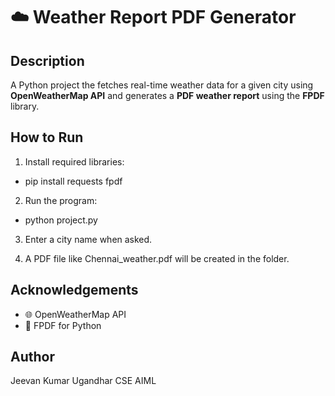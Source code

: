 # ☁️ Weather Report PDF Generator

## Description
A Python project the fetches real-time weather data for a given city using **OpenWeatherMap API** and generates a **PDF weather report** using the **FPDF** library.

## How to Run
1. Install required libraries:
- pip install requests fpdf

2. Run the program:
- python project.py

3. Enter a city name when asked.

4. A PDF file like Chennai_weather.pdf will be created in the folder.

## Acknowledgements
- 🌐 OpenWeatherMap API
- 📝 FPDF for Python

## Author
Jeevan Kumar Ugandhar
CSE AIML
